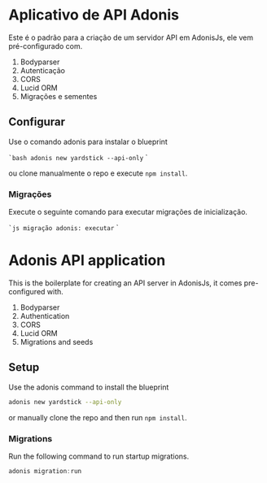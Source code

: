 # Aplicativo de API Adonis

Este é o padrão para a criação de um servidor API em AdonisJs, ele vem pré-configurado com.

1. Bodyparser
2. Autenticação
3. CORS
4. Lucid ORM
5. Migrações e sementes

## Configurar

Use o comando adonis para instalar o blueprint

`` `bash
adonis new yardstick --api-only
`` `

ou clone manualmente o repo e execute `npm install`.


### Migrações

Execute o seguinte comando para executar migrações de inicialização.

`` `js
migração adonis: executar
`` `




# Adonis API application

This is the boilerplate for creating an API server in AdonisJs, it comes pre-configured with.

1. Bodyparser
2. Authentication
3. CORS
4. Lucid ORM
5. Migrations and seeds

## Setup

Use the adonis command to install the blueprint

```bash
adonis new yardstick --api-only
```

or manually clone the repo and then run `npm install`.


### Migrations

Run the following command to run startup migrations.

```js
adonis migration:run
```

